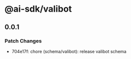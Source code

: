 # @ai-sdk/valibot

## 0.0.1

### Patch Changes

- 704e17f: chore (schema/valibot): release valibot schema
